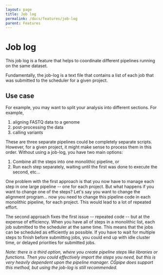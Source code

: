 ```yaml
---
layout: page
title: Job log
permalink: /docs/features/job-log
parent: Features
---
```


# Job log

This job log is a feature that helps to coordinate different pipelines running on the same dataset.

Fundamentally, the job-log is a text file that contains a list of each job that was submitted to the scheduler for a given project.

## Use case

For example, you may want to split your analysis into different sections. For example, 

1. aligning FASTQ data to a genome  
2. post-processing the data  
3. calling variants

These are three separate pipelines could be completely separate scripts. However, for a given project, it might make sense to process them in this order. Without using a job-log, you have two main options:

1. Combine all the steps into one monolithic pipeline, or
2. Run each step separately, waiting until the first was done to execute the second, etc...

One problem with the first approach is that you now have to manage each step in one large pipeline -- one for each project. But what happens if you want to change one of the steps? Let's say you want to change the alignment program... now you need to change this pipeline code in each monolithic pipeline, for each project. This would lead to a lot of repeated effort.

The second approach fixes the first issue -- repeated code -- but at the expense of efficiency. When you have all of steps in a monolithic list, each job submitted to the scheduler at the same time. This means that the jobs can be scheduled as efficiently as possible. If you have to wait for multiple steps to finish before submitting jobs, you could end up with idle cluster time, or delayed priorities for submitted jobs.

*Note: there is a third option, where you create pipeline steps like libraries or functions. Then you could effectively import the steps you need, but this is very heavily dependent upon the pipeline manager. CGpipe does support this method, but using the job-log is still recommended.*


